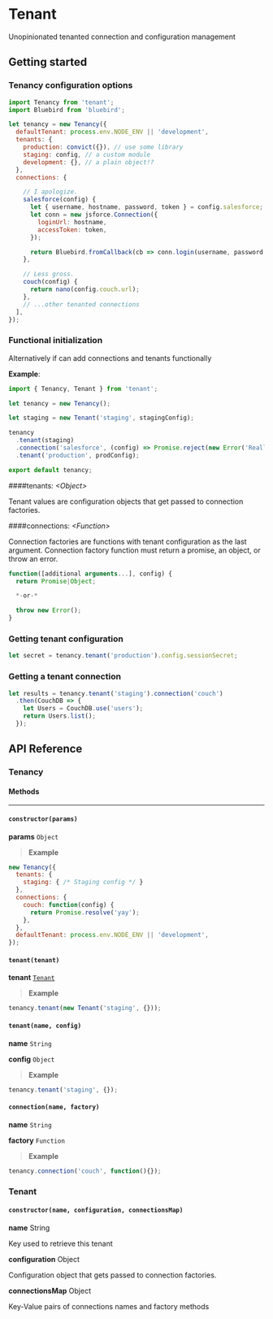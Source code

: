 # Tenant

Unopinionated tenanted connection and configuration management

## Getting started

### Tenancy configuration options

```js
import Tenancy from 'tenant';
import Bluebird from 'bluebird';

let tenancy = new Tenancy({
  defaultTenant: process.env.NODE_ENV || 'development',
  tenants: {
    production: convict({}), // use some library
    staging: config, // a custom module
    development: {}, // a plain object!?
  },
  connections: {

    // I apologize.
    salesforce(config) {
      let { username, hostname, password, token } = config.salesforce;
      let conn = new jsforce.Connection({
        loginUrl: hostname,
        accessToken: token,
      });

      return Bluebird.fromCallback(cb => conn.login(username, password + token, cb))
    },

    // Less gross.
    couch(config) {
      return nano(config.couch.url);
    },
    // ...other tenanted connections
  ],
});
```

### Functional initialization

Alternatively if can add connections and tenants functionally

__Example__:
```js
import { Tenancy, Tenant } from 'tenant';

let tenancy = new Tenancy();

let staging = new Tenant('staging', stagingConfig);

tenancy
  .tenant(staging)
  .connection('salesforce', (config) => Promise.reject(new Error('Really? Still Salesforce?')))
  .tenant('production', prodConfig);

export default tenancy;
```


####tenants: _\<Object\>_

Tenant values are configuration objects that get passed to connection factories.

####connections: _\<Function\>_

Connection factories are functions with tenant configuration as the last argument.
Connection factory function must return a promise, an object, or throw an error.

```js
function([additional arguments...], config) {
  return Promise|Object;

  *-or-*

  throw new Error();
}
```

### Getting tenant configuration
```js
let secret = tenancy.tenant('production').config.sessionSecret;
```

### Getting a tenant connection
```js
let results = tenancy.tenant('staging').connection('couch')
  .then(CouchDB => {
    let Users = CouchDB.use('users');
    return Users.list();
  });
```

## API Reference

### Tenancy

#### Methods
------------

#### `constructor(params)`

**params** `Object`

>**Example**
```js
new Tenancy({
  tenants: {
    staging: { /* Staging config */ }
  },
  connections: {
    couch: function(config) {
      return Promise.resolve('yay');
    },
  },
  defaultTenant: process.env.NODE_ENV || 'development',
});
```

#### `tenant(tenant)`

**tenant** [`Tenant`](#tenant)

>**Example**
```js
tenancy.tenant(new Tenant('staging', {}));
```

#### `tenant(name, config)`

**name** `String`

**config** `Object`

>**Example**
```js
tenancy.tenant('staging', {});
```

#### `connection(name, factory)`

**name** `String`

**factory** `Function`

>**Example**
```js
tenancy.connection('couch', function(){});
```

### Tenant

#### `constructor(name, configuration, connectionsMap)`

**name**
String

Key used to retrieve this tenant

**configuration**
Object

Configuration object that gets passed to connection factories.

**connectionsMap**
Object

Key-Value pairs of connections names and factory methods
